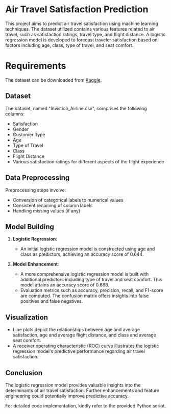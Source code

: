 # Air Travel Satisfaction Prediction

This project aims to predict air travel satisfaction using machine learning techniques. The dataset utilized contains various features related to air travel, such as satisfaction ratings, travel type, and flight distance. A logistic regression model is developed to forecast traveler satisfaction based on factors including age, class, type of travel, and seat comfort.

# Requirements

The dataset can be downloaded from [Kaggle](https://www.kaggle.com/datasets/sjleshrac/airlines-customer-satisfaction).

## Dataset
The dataset, named "Invistico_Airline.csv", comprises the following columns:
- Satisfaction
- Gender
- Customer Type
- Age
- Type of Travel
- Class
- Flight Distance
- Various satisfaction ratings for different aspects of the flight experience

## Data Preprocessing
Preprocessing steps involve:
- Conversion of categorical labels to numerical values
- Consistent renaming of column labels
- Handling missing values (if any)

## Model Building
1. **Logistic Regression**: 
   - An initial logistic regression model is constructed using age and class as predictors, achieving an accuracy score of 0.644.

2. **Model Enhancement**:
   - A more comprehensive logistic regression model is built with additional predictors including type of travel and seat comfort. This model attains an accuracy score of 0.688.
   - Evaluation metrics such as accuracy, precision, recall, and F1-score are computed. The confusion matrix offers insights into false positives and false negatives.

## Visualization
- Line plots depict the relationships between age and average satisfaction, age and average flight distance, and class and average seat comfort.
- A receiver operating characteristic (ROC) curve illustrates the logistic regression model's predictive performance regarding air travel satisfaction.

## Conclusion
The logistic regression model provides valuable insights into the determinants of air travel satisfaction. Further enhancements and feature engineering could potentially improve predictive accuracy.

For detailed code implementation, kindly refer to the provided Python script.
